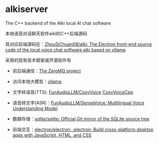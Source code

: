 # alkiserver
The C++ backend of the Alki local AI chat software

本地语音对话聊天软件aiki的C++后端源码

其对应前端源码在：[ZhouSiChuan08/alki: The Electron front-end source code of the local voice chat software alki based on ollama](https://github.com/ZhouSiChuan08/alki)

采用的现有技术框架或开源软件有

- 前后端通信：[The ZeroMQ project](https://github.com/zeromq)

- 访问本地大模型：[ollama](https://github.com/ollama/ollama)

- 文字转语音(TTS):  [FunAudioLLM/CosyVoice](https://github.com/FunAudioLLM/CosyVoice)          [CosyVoiceCpp](https://github.com/ZhouSiChuan08/CosyVoiceCpp)

- 语音转文字(ASR)：[FunAudioLLM/SenseVoice: Multilingual Voice Understanding Model](https://github.com/FunAudioLLM/SenseVoice)

- 数据存储：[sqlite/sqlite: Official Git mirror of the SQLite source tree](https://github.com/sqlite/sqlite)

- 前端交互：[electron/electron: :electron: Build cross-platform desktop apps with JavaScript, HTML, and CSS](https://github.com/electron/electron)

  
